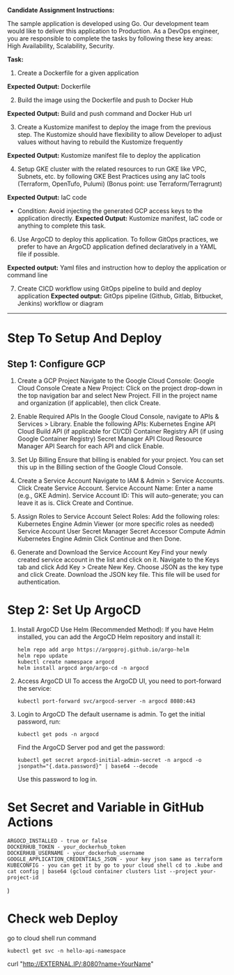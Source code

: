 **Candidate Assignment Instructions:**

The sample application is developed using Go. Our development team would like to deliver this application to Production. As a DevOps engineer, you are responsible to complete the tasks by following these key areas: High Availability, Scalability, Security.

**Task:**

1. Create a Dockerfile for a given application

**Expected Output:** Dockerfile

2. Build the image using the Dockerfile and push to Docker Hub

**Expected Output:** Build and push command and Docker Hub url

3. Create a Kustomize manifest to deploy the image from the previous step. The Kustomize should have flexibility to allow Developer to adjust values without having to rebuild the Kustomize frequently

**Expected Output:** Kustomize manifest file to deploy the application

4. Setup GKE cluster with the related resources to run GKE like VPC, Subnets, etc. by following GKE Best Practices using any IaC tools (Terraform, OpenTufo, Pulumi) (Bonus point: use Terraform/Terragrunt)

**Expected Output:** IaC code

* Condition: Avoid injecting the generated GCP access keys to the application directly. **Expected Output:** Kustomize manifest, IaC code or anything to complete this task.

6. Use ArgoCD to deploy this application. To follow GitOps practices, we prefer to have an ArgoCD application defined declaratively in a YAML file if possible.

**Expected output:** Yaml files and instruction how to deploy the application or command line

7. Create CICD workflow using GitOps pipeline to build and deploy application **Expected output:** GitOps pipeline (Github, Gitlab, Bitbucket, Jenkins) workflow or diagram


_________________________________________________________________________________________________________________________________________________________________________________________________________________________________________

# Step To Setup And Deploy

## Step 1: Configure GCP

1. Create a GCP Project
    Navigate to the Google Cloud Console: Google Cloud Console
    Create a New Project:
        Click on the project drop-down in the top navigation bar and select New Project.
        Fill in the project name and organization (if applicable), then click Create.

2. Enable Required APIs
    In the Google Cloud Console, navigate to APIs & Services > Library.
    Enable the following APIs:
        Kubernetes Engine API
        Cloud Build API (if applicable for CI/CD)
        Container Registry API (if using Google Container Registry)
        Secret Manager API
        Cloud Resource Manager API
    Search for each API and click Enable.

3. Set Up Billing
    Ensure that billing is enabled for your project. You can set this up in the Billing section of the Google Cloud Console.

4. Create a Service Account
    Navigate to IAM & Admin > Service Accounts.
    Click Create Service Account.
        Service Account Name: Enter a name (e.g., GKE Admin).
        Service Account ID: This will auto-generate; you can leave it as is.
        Click Create and Continue.

5. Assign Roles to Service Account
    Select Roles:
        Add the following roles:
            Kubernetes Engine Admin
            Viewer (or more specific roles as needed)
            Service Account User
            Secret Manager Secret Accessor
            Compute Admin
            Kubernetes Engine Admin
    Click Continue and then Done.

6. Generate and Download the Service Account Key
    Find your newly created service account in the list and click on it.
    Navigate to the Keys tab and click Add Key > Create New Key.
    Choose JSON as the key type and click Create.
    Download the JSON key file. This file will be used for authentication.

# Step 2: Set Up ArgoCD

1. Install ArgoCD
    Use Helm (Recommended Method):
    If you have Helm installed, you can add the ArgoCD Helm repository and install it:

    ```
    helm repo add argo https://argoproj.github.io/argo-helm
    helm repo update
    kubectl create namespace argocd
    helm install argocd argo/argo-cd -n argocd
    ```

2. Access ArgoCD UI
    To access the ArgoCD UI, you need to port-forward the service:
    ```
    kubectl port-forward svc/argocd-server -n argocd 8080:443
    ```

3. Login to ArgoCD
    The default username is admin.
    To get the initial password, run:
    ```
    kubectl get pods -n argocd
    ```
    Find the ArgoCD Server pod and get the password:
    ```
    kubectl get secret argocd-initial-admin-secret -n argocd -o jsonpath="{.data.password}" | base64 --decode
    ```
    Use this password to log in.

# Set Secret and Variable in GitHub Actions
    ARGOCD_INSTALLED - true or false
    DOCKERHUB_TOKEN - your_dockerhub_token
    DOCKERHUB_USERNAME - your_dockerhub_username
    GOOGLE_APPLICATION_CREDENTIALS_JSON - your key json same as terraform
    KUBECONFIG - you can get it by go to your cloud shell cd to .kube and cat config | base64 (gcloud container clusters list --project your-project-id
)

# Check web Deploy

go to cloud shell
run command
```
kubectl get svc -n hello-api-namespace
```

curl "http://EXTERNAL.IP/:8080?name=YourName"